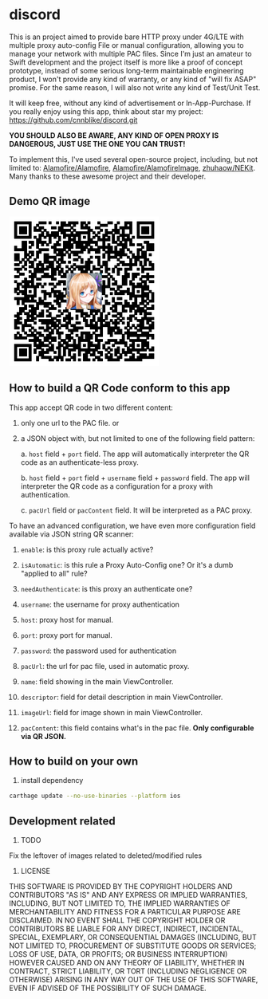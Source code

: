 # discord

This is an project aimed to provide bare HTTP proxy under 4G/LTE with multiple proxy auto-config File or manual configuration, allowing you to manage your network with multiple PAC files. Since I'm just an amateur to Swift development and the project itself is more like a proof of concept prototype, instead of some serious long-term maintainable engineering product, I won't provide any kind of warranty, or any kind of "will fix ASAP" promise. For the same reason, I will also not write any kind of Test/Unit Test.

It will keep free, without any kind of advertisement or In-App-Purchase. If you really enjoy using this app, think about star my project: https://github.com/cnnblike/discord.git

**YOU SHOULD ALSO BE AWARE, ANY KIND OF OPEN PROXY IS DANGEROUS, JUST USE THE ONE YOU CAN TRUST!**

To implement this, I've used several open-source project, including, but not limited to: [Alamofire/Alamofire](https://github.com/Alamofire/Alamofire), [Alamofire/AlamofireImage](https://github.com/Alamofire/AlamofireImage), [zhuhaow/NEKit](https://github.com/zhuhaow/NEKit). Many thanks to these awesome project and their developer.

## Demo QR image

![](./Capture.PNG)

## How to build a QR Code conform to this app

This app accept QR code in two different content:

1. only one url to the PAC file. or

1. a JSON object with, but not limited to one of the following field pattern:

    a. `host` field + `port` field. The app will automatically interpreter the QR code as an authenticate-less proxy.

    b. `host` field + `port` field + `username` field + `password` field. The app will interpreter the QR code as a configuration for a proxy with authentication.

    c. `pacUrl` field or `pacContent` field. It will be interpreted as a PAC proxy.

To have an advanced configuration, we have even more configuration field available via JSON string QR scanner:

1. `enable`: is this proxy rule actually active?

1. `isAutomatic`: is this rule a Proxy Auto-Config one? Or it's a dumb "applied to all" rule?

1. `needAuthenticate`: is this proxy an authenticate one?

1. `username`: the username for proxy authentication

1. `host`: proxy host for manual.

1. `port`: proxy port for manual.

1. `password`: the password used for authentication

1. `pacUrl`: the url for pac file, used in automatic proxy.

1. `name`: field showing in the main ViewController.

1. `descriptor`: field for detail description in main ViewController.

1. `imageUrl`: field for image shown in main ViewController.

1. `pacContent`: this field contains what's in the pac file. **Only configurable via QR JSON.**

## How to build on your own

1. install dependency

```bash
carthage update --no-use-binaries --platform ios
```

## Development related

1. TODO

Fix the leftover of images related to deleted/modified rules

1. LICENSE

THIS SOFTWARE IS PROVIDED BY THE COPYRIGHT HOLDERS AND CONTRIBUTORS "AS IS" AND ANY EXPRESS OR IMPLIED WARRANTIES, INCLUDING, BUT NOT LIMITED TO, THE IMPLIED WARRANTIES OF MERCHANTABILITY AND FITNESS FOR A PARTICULAR PURPOSE ARE DISCLAIMED. IN NO EVENT SHALL THE COPYRIGHT HOLDER OR CONTRIBUTORS BE LIABLE FOR ANY DIRECT, INDIRECT, INCIDENTAL, SPECIAL, EXEMPLARY, OR CONSEQUENTIAL DAMAGES (INCLUDING, BUT NOT LIMITED TO, PROCUREMENT OF SUBSTITUTE GOODS OR SERVICES; LOSS OF USE, DATA, OR PROFITS; OR BUSINESS INTERRUPTION) HOWEVER CAUSED AND ON ANY THEORY OF LIABILITY, WHETHER IN CONTRACT, STRICT LIABILITY, OR TORT (INCLUDING NEGLIGENCE OR OTHERWISE) ARISING IN ANY WAY OUT OF THE USE OF THIS SOFTWARE, EVEN IF ADVISED OF THE POSSIBILITY OF SUCH DAMAGE.
